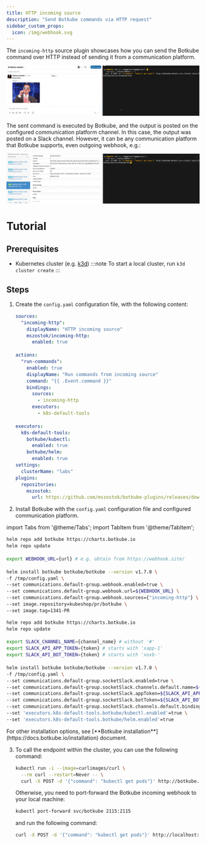 ```yaml
---
title: HTTP incoming source
description: "Send Botkube commands via HTTP request"
sidebar_custom_props:
  icon: /img/webhook.svg
---
```


The `incoming-http` source plugin showcases how you can send the Botkube command over HTTP instead of sending it from a communication platform.

![incoming-http](../assets/demo-incoming-http-slack.gif)

The sent command is executed by Botkube, and the output is posted on the configured communication platform channel. In this case, the output was posted on a Slack channel. However, it can be any communication platform that Botkube supports, even outgoing webhook, e.g.:

![incoming-http](../assets/demo-incoming-http-webhook.gif)

# Tutorial

## Prerequisites

- Kubernetes cluster (e.g. [k3d](https://k3d.io/))
  :::note
  To start a local cluster, run `k3d cluster create`
  :::

## Steps

1. Create the `config.yaml` configuration file, with the following content:

   ```yaml
   sources:
     "incoming-http":
       displayName: "HTTP incoming source"
       mszostok/incoming-http:
         enabled: true

   actions:
     "run-commands":
       enabled: true
       displayName: "Run commands from incoming source"
       command: "{{ .Event.command }}"
       bindings:
         sources:
           - incoming-http
         executors:
           - k8s-default-tools

   executors:
     k8s-default-tools:
       botkube/kubectl:
         enabled: true
       botkube/helm:
         enabled: true
   settings:
     clusterName: "labs"
   plugins:
     repositories:
       mszostok:
         url: https://github.com/mszostok/botkube-plugins/releases/download/v1.2.0/plugins-index.yaml
   ```

2. Install Botkube with the `config.yaml` configuration file and configured communication platform.

import Tabs from '@theme/Tabs';
import TabItem from '@theme/TabItem';

<div className="tab-container-nested">
<Tabs>
  <TabItem value="webhook" label="Webhook" default>

```bash
helm repo add botkube https://charts.botkube.io
helm repo update

export WEBHOOK_URL={url} # e.g. obtain from https://webhook.site/

helm install botkube botkube/botkube --version v1.7.0 \
-f /tmp/config.yaml \
--set communications.default-group.webhook.enabled=true \
--set communications.default-group.webhook.url=${WEBHOOK_URL} \
--set communications.default-group.webhook.sources={"incoming-http"} \
--set image.repository=kubeshop/pr/botkube \
--set image.tag=1341-PR
```

  </TabItem>
  <TabItem value="slack" label="Socket Slack" >

```bash
helm repo add botkube https://charts.botkube.io
helm repo update

export SLACK_CHANNEL_NAME={channel_name} # without '#'
export SLACK_API_APP_TOKEN={token} # starts with 'xapp-1'
export SLACK_API_BOT_TOKEN={token} # starts with 'xoxb-'

helm install botkube botkube/botkube --version v1.7.0 \
-f /tmp/config.yaml \
--set communications.default-group.socketSlack.enabled=true \
--set communications.default-group.socketSlack.channels.default.name=${SLACK_CHANNEL_NAME} \
--set communications.default-group.socketSlack.appToken=${SLACK_API_APP_TOKEN} \
--set communications.default-group.socketSlack.botToken=${SLACK_API_BOT_TOKEN} \
--set communications.default-group.socketSlack.channels.default.bindings.sources={"incoming-http"} \
--set 'executors.k8s-default-tools.botkube/kubectl.enabled'=true \
--set 'executors.k8s-default-tools.botkube/helm.enabled'=true
```

  </TabItem>
</Tabs>
For other installation options, see [**Botkube installation**](https://docs.botkube.io/installation) document.
</div>

3. To call the endpoint within the cluster, you can use the following command:

   ```bash
   kubectl run -i --image=curlimages/curl \
     --rm curl --restart=Never -- \
     curl -X POST -d '{"command": "kubectl get pods"}' http://botkube.default.svc.cluster.local:2115/sources/v1/incoming-http
   ```

   Otherwise, you need to port-forward the Botkube incoming webhook to your local machine:

   ```bash
   kubectl port-forward svc/botkube 2115:2115
   ```

   and run the following command:

   ```bash
   curl -X POST -d '{"command": "kubectl get pods"}' http://localhost:2115/sources/v1/incoming-http
   ```
